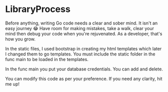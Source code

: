 # LibraryProcess
Before anything, writing Go code needs a clear and sober mind. It isn't an easy journey 😂
Have room for making mistakes, take a walk, clear your mind then debug your code when you're rejuvenated. As a developer, that's how you grow.


In the static files, I used bootstrap in creating my html templates which later I changed them to go templates. You must include the static folder in the func main to be loaded in the templates.


In the func main you put your database credentials.
You can add and delete. 

You can modify this code as per your preference. 
If you need any clarity, hit me up! 
